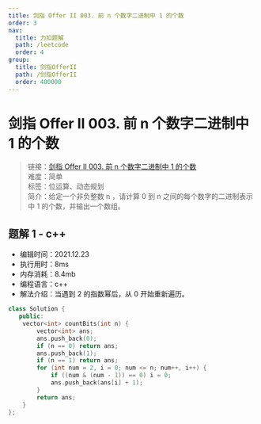 ```yaml
---
title: 剑指 Offer II 003. 前 n 个数字二进制中 1 的个数
order: 3
nav:
  title: 力扣题解
  path: /leetcode
  order: 4
group:
  title: 剑指OfferII
  path: /剑指OfferII
  order: 400000
---
```


# 剑指 Offer II 003. 前 n 个数字二进制中 1 的个数

> 链接：[剑指 Offer II 003. 前 n 个数字二进制中 1 的个数](https://leetcode-cn.com/problems/w3tCBm/)  
> 难度：简单  
> 标签：位运算、动态规划  
> 简介：给定一个非负整数 n ，请计算 0 到 n 之间的每个数字的二进制表示中 1 的个数，并输出一个数组。

## 题解 1 - c++

- 编辑时间：2021.12.23
- 执行用时：8ms
- 内存消耗：8.4mb
- 编程语言：c++
- 解法介绍：当遇到 2 的指数幂后，从 0 开始重新遍历。

```c++
class Solution {
   public:
    vector<int> countBits(int n) {
        vector<int> ans;
        ans.push_back(0);
        if (n == 0) return ans;
        ans.push_back(1);
        if (n == 1) return ans;
        for (int num = 2, i = 0; num <= n; num++, i++) {
            if ((num & (num - 1)) == 0) i = 0;
            ans.push_back(ans[i] + 1);
        }
        return ans;
    }
};
```
